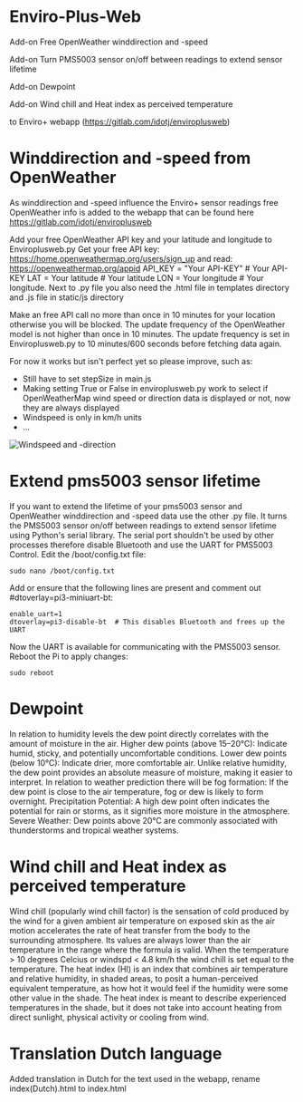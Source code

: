 # Enviro-Plus-Web
Add-on Free OpenWeather winddirection and -speed

Add-on Turn PMS5003 sensor on/off between readings to extend sensor lifetime

Add-on Dewpoint

Add-on Wind chill and Heat index as perceived temperature

to Enviro+ webapp (https://gitlab.com/idotj/enviroplusweb)

# Winddirection and -speed from OpenWeather
As winddirection and -speed influence the Enviro+ sensor readings free OpenWeather info is added to the webapp that can be found here https://gitlab.com/idotj/enviroplusweb

Add your free OpenWeather API key and your latitude and longitude to Enviroplusweb.py
Get your free API key: https://home.openweathermap.org/users/sign_up and read: https://openweathermap.org/appid
API_KEY = "Your API-KEY" # Your API-KEY
LAT = Your latitude  # Your latitude
LON = Your longitude  # Your longitude.
Next to .py file you also need the .html file in templates directory and .js file in static/js directory

Make an free API call no more than once in 10 minutes for your location otherwise you will be blocked.
The update frequency of the OpenWeather model is not higher than once in 10 minutes.
The update frequency is set in Enviroplusweb.py to 10 minutes/600 seconds before fetching data again.

For now it works but isn't perfect yet so please improve, such as:
- Still have to set stepSize in main.js
- Making setting True or False in enviroplusweb.py work to select if OpenWeatherMap wind speed or direction data is displayed or not, now they are always displayed
- Windspeed is only in km/h units
- ...

![Windspeed and -direction](https://github.com/user-attachments/assets/03c23231-667f-4b2a-9844-245ac759b7f6)

# Extend pms5003 sensor lifetime
If you want to extend the lifetime of your pms5003 sensor and OpenWeather winddirection and -speed data use the other .py file.
It turns the PMS5003 sensor on/off between readings to extend sensor lifetime using Python's serial library.
The serial port shouldn't be used by other processes therefore disable Bluetooth and use the UART for PMS5003 Control. Edit the /boot/config.txt file:

    sudo nano /boot/config.txt
    
Add or ensure that the following lines are present and comment out #dtoverlay=pi3-miniuart-bt:

    enable_uart=1
    dtoverlay=pi3-disable-bt  # This disables Bluetooth and frees up the UART
    
Now the UART is available for communicating with the PMS5003 sensor. Reboot the Pi to apply changes:

    sudo reboot

# Dewpoint
In relation to humidity levels the dew point directly correlates with the amount of moisture in the air. Higher dew points (above 15–20°C): Indicate humid, sticky, and potentially uncomfortable conditions. Lower dew points (below 10°C): Indicate drier, more comfortable air. Unlike relative humidity, the dew point provides an absolute measure of moisture, making it easier to interpret. In relation to weather prediction there will be fog formation: If the dew point is close to the air temperature, fog or dew is likely to form overnight. Precipitation Potential: A high dew point often indicates the potential for rain or storms, as it signifies more moisture in the atmosphere. Severe Weather: Dew points above 20°C are commonly associated with thunderstorms and tropical weather systems.

# Wind chill and Heat index as perceived temperature
Wind chill (popularly wind chill factor) is the sensation of cold produced by the wind for a given ambient air temperature on exposed skin as the air motion accelerates the rate of heat transfer from the body to the surrounding atmosphere. Its values are always lower than the air temperature in the range where the formula is valid. When the temperature > 10 degrees Celcius or windspd < 4.8 km/h the wind chill is set equal to the temperature. The heat index (HI) is an index that combines air temperature and relative humidity, in shaded areas, to posit a human-perceived equivalent temperature, as how hot it would feel if the humidity were some other value in the shade. The heat index is meant to describe experienced temperatures in the shade, but it does not take into account heating from direct sunlight, physical activity or cooling from wind.

# Translation Dutch language
Added translation in Dutch for the text used in the webapp, rename index(Dutch).html to index.html
